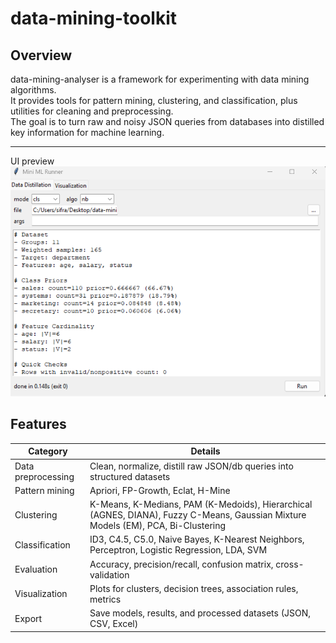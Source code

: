 # data-mining-toolkit

## Overview

data-mining-analyser is a framework for experimenting with data mining algorithms.  
It provides tools for pattern mining, clustering, and classification, plus utilities for cleaning and preprocessing.  
The goal is to turn raw and noisy JSON queries from databases into distilled key information for machine learning.

---
UI preview  
![UI Screenshot](ui/img/ui.png)

## Features

| Category        | Details                                                                 |
|-----------------|-------------------------------------------------------------------------|
| Data preprocessing | Clean, normalize, distill raw JSON/db queries into structured datasets |
| Pattern mining  | Apriori, FP-Growth, Eclat, H-Mine                                       |
| Clustering      | K-Means, K-Medians, PAM (K-Medoids), Hierarchical (AGNES, DIANA), Fuzzy C-Means, Gaussian Mixture Models (EM), PCA, Bi-Clustering |
| Classification  | ID3, C4.5, C5.0, Naive Bayes, K-Nearest Neighbors, Perceptron, Logistic Regression, LDA, SVM |
| Evaluation      | Accuracy, precision/recall, confusion matrix, cross-validation          |
| Visualization   | Plots for clusters, decision trees, association rules, metrics          |
| Export          | Save models, results, and processed datasets (JSON, CSV, Excel)         |

